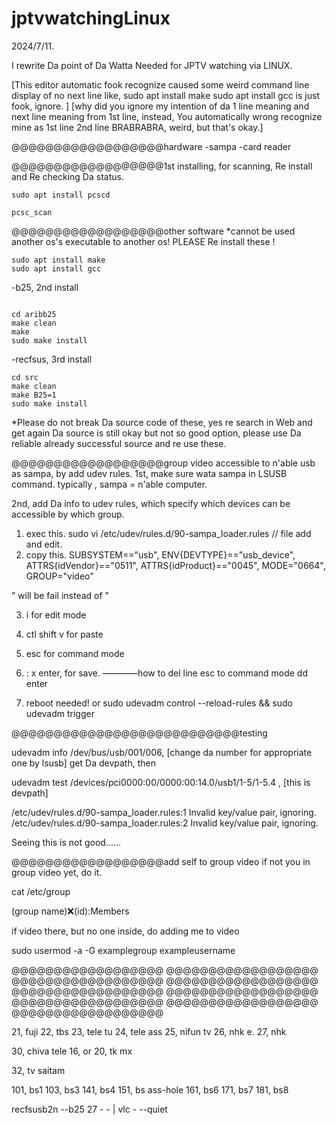 # jptvwatchingLinux


2024/7/11.

I rewrite Da point of Da Watta Needed for JPTV watching via LINUX.

[This editor automatic fook recognize caused some weird command line display of no next line like, sudo apt install make
sudo apt install gcc is just fook, ignore.
]
[why did you ignore my intention of da 1 line meaning and next line meaning from 1st line, instead, You automatically wrong recognize
mine as 1st line 2nd line BRABRABRA, weird, but that's okay.]

@@@@@@@@@@@@@@@@@@hardware
-sampa
-card reader


@@@@@@@@@@@@@@@@@@1st installing, for scanning, Re install and Re checking Da status.
```
sudo apt install pcscd

pcsc_scan
```

@@@@@@@@@@@@@@@@@@other software
*cannot be used another os's executable to another os! PLEASE Re install these !
```
sudo apt install make
sudo apt install gcc
```
-b25, 2nd install
```sudo apt install git make gcc g++ pkg-config libpcsclite-dev pcscd

cd aribb25
make clean
make
sudo make install
```
-recfsus, 3rd install
```
cd src
make clean
make B25=1
sudo make install
```


*Please do not break Da source code of these, yes re search in Web and get again
Da source is still okay but not so good option, please use Da reliable already successful
source and re use these.





@@@@@@@@@@@@@@@@@@group video accessible to n'able usb as sampa, by add udev rules.
1st, make sure wata sampa in LSUSB command.
typically , sampa = n'able computer.


2nd, add Da info to udev rules, which specify which devices can be accessible by which group.
1. exec this.
sudo vi /etc/udev/rules.d/90-sampa_loader.rules // file add and edit. 
2. copy this.
SUBSYSTEM=="usb", ENV{DEVTYPE}=="usb_device", ATTRS{idVendor}=="0511", ATTRS{idProduct}=="0045", MODE="0664", GROUP="video"

” will be fail instead of "


3. i for edit mode
4. ctl shift v for paste 
5. esc for command mode 
6. : x enter, for save. 
————how to del line 
esc to command mode dd enter 

8. reboot needed! 
or
sudo udevadm control --reload-rules && sudo udevadm trigger



@@@@@@@@@@@@@@@@@@@@@@@@@@@testing

udevadm info /dev/bus/usb/001/006, [change da number for appropriate one by lsusb]
get Da devpath, then

udevadm test /devices/pci0000:00/0000:00:14.0/usb1/1-5/1-5.4 , [this is devpath]


/etc/udev/rules.d/90-sampa_loader.rules:1 Invalid key/value pair, ignoring.                                                                 
/etc/udev/rules.d/90-sampa_loader.rules:2 Invalid key/value pair, ignoring.    

Seeing this is not good......




@@@@@@@@@@@@@@@@@@add self to group video
if not you in group video yet, do it.

cat /etc/group

(group name):x:(id):Members

if video there, but no one inside, do adding me to video

sudo usermod -a -G examplegroup exampleusername


@@@@@@@@@@@@@@@@@@
@@@@@@@@@@@@@@@@@@
@@@@@@@@@@@@@@@@@@
@@@@@@@@@@@@@@@@@@
@@@@@@@@@@@@@@@@@@
@@@@@@@@@@@@@@@@@@
@@@@@@@@@@@@@@@@@@
@@@@@@@@@@@@@@@@@@
@@@@@@@@@@@@@@@@@@









21, fuji
22, tbs
23, tele tu
24, tele ass
25, nifun tv
26, nhk e.
27, nhk

30, chiva tele
16, or 20, tk mx

32, tv saitam


101, bs1
103, bs3
141, bs4
151, bs ass-hole
161, bs6
171, bs7
181, bs8



recfsusb2n --b25 27 - - | vlc - --quiet





